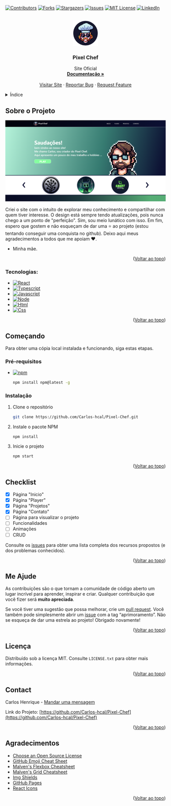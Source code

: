 <a name="readme-top"></a>

[![Contributors][contributors-shield]][contributors-url]
[![Forks][forks-shield]][forks-url]
[![Stargazers][stars-shield]][stars-url]
[![Issues][issues-shield]][issues-url]
[![MIT License][license-shield]][license-url]
[![LinkedIn][linkedin-shield]][linkedin-url]

<br />
<div align="center">
  <a href="https://github.com/Carlos-hcal/Pixel-Chef">
    <img src="images/Icon.png" alt="Logo" width="80" height="80">
  </a>

  <h3 align="center">Pixel Chef</h3>

  <p align="center">
    Site Oficial
    <br />
    <a href="https://github.com/Carlos-hcal/Pixel-Chef"><strong>Documentação »</strong></a>
    <br />
    <br />
    <a href="https://www.pixelchef.com.br/">Visitar Site</a>
    ·
    <a href="https://github.com/Carlos-hcal/Pixel-Chef/issues">Reportar Bug</a>
    ·
    <a href="https://github.com/Carlos-hcal/Pixel-Chef/issues">Request Feature</a>
  </p>
</div>

<details>
  <summary>Índice</summary>
  <ol>
    <li>
      <a href="#about-the-project">Sobre o Projeto</a>
      <ul>
        <li><a href="#built-with">Built With</a></li>
      </ul>
    </li>
    <li>
      <a href="#getting-started">Getting Started</a>
      <ul>
        <li><a href="#prerequisites">Prerequisites</a></li>
        <li><a href="#installation">Installation</a></li>
      </ul>
    </li>
    <li><a href="#usage">Usage</a></li>
    <li><a href="#roadmap">Roadmap</a></li>
    <li><a href="#contributing">Contributing</a></li>
    <li><a href="#license">License</a></li>
    <li><a href="#contact">Contact</a></li>
    <li><a href="#acknowledgments">Acknowledgments</a></li>
  </ol>
</details>

## Sobre o Projeto

[![Product Name Screen Shot][product-screenshot]](https://example.com)

Criei o site com o intuito de explorar meu conhecimento e compartilhar com quem tiver interesse. O design está sempre tendo atualizações, pois nunca chego a um ponto de "perfeição". Sim, sou meio lunático com isso. Em fim, espero que gostem e não esqueçam de dar uma ⭐ ao projeto (estou tentando conseguir uma conquista no github). Deixo aqui meus agradecimentos a todos que me apoiam ❤️.

- Minha mãe.

<p align="right">(<a href="#readme-top">Voltar ao topo</a>)</p>

### Tecnologias:

- [![React][React.js]][React-url]
- [![Typescript][Typescript.ts]][Typescript-url]
- [![Javascript][Javascript.js]][Javascript-url]
- [![Node][Node.js]][Node-url]
- [![Html][Html.html]][Html-url]
- [![Css][Css.css]][Css-url]

<p align="right">(<a href="#readme-top">Voltar ao topo</a>)</p>

## Começando

Para obter uma cópia local instalada e funcionando, siga estas etapas.

### Pré-requisitos

- [![npm][npm.npm]][npm-url]

  ```sh
  npm install npm@latest -g
  ```

### Instalação

1. Clone o repositório
   ```sh
   git clone https://github.com/Carlos-hcal/Pixel-Chef.git
   ```
3. Instale o pacote NPM
   ```sh
   npm install
   ```
4. Inicie o projeto 
   ```sh
   npm start
   ```

<p align="right">(<a href="#readme-top">Voltar ao topo</a>)</p>

## Checklist

- [x] Página "Inicio"
- [x] Página "Player"
- [x] Página "Projetos"
- [x] Página "Contato"
- [ ] Página para visualizar o projeto
- [ ] Funcionalidades
- [ ] Animações
- [ ] CRUD

Consulte os [issues](https://github.com/Carlos-hcal/Pixel-Chef/issues) para obter uma lista completa dos recursos propostos (e dos problemas conhecidos).

<p align="right">(<a href="#readme-top">Voltar ao topo</a>)</p>

## Me Ajude

As contribuições são o que tornam a comunidade de código aberto um lugar incrível para aprender, inspirar e criar. Qualquer contribuição que você fizer será **muito apreciada**.

Se você tiver uma sugestão que possa melhorar, crie um [pull request](https://github.com/Carlos-hcal/Pixel-Chef/pulls). Você também pode simplesmente abrir um 
[issue](https://github.com/Carlos-hcal/Pixel-Chef/issues) com a tag “aprimoramento”. Não se esqueça de dar uma estrela ao projeto! Obrigado novamente!

<p align="right">(<a href="#readme-top">Voltar ao topo</a>)</p>

## Licença

Distribuído sob a licença MIT. Consulte `LICENSE.txt` para obter mais informações.

<p align="right">(<a href="#readme-top">Voltar ao topo</a>)</p>

## Contact

Carlos Henrique - [Mandar uma mensagem](https://mail.google.com/mail/u/0/#inbox?compose=GTvVlcSMScfpjGgMkwPTWWCGrKctzNQKPJQPWpTGLGqwXDQDQMKxPXrcBrcQjWsTlcLnbbGKMRWxG)

Link do Projeto: [https://github.com/Carlos-hcal/Pixel-Chef](https://github.com/Carlos-hcal/Pixel-Chef)

<p align="right">(<a href="#readme-top">Voltar ao topo</a>)</p>

## Agradecimentos

- [Choose an Open Source License](https://choosealicense.com)
- [GitHub Emoji Cheat Sheet](https://www.webpagefx.com/tools/emoji-cheat-sheet)
- [Malven's Flexbox Cheatsheet](https://flexbox.malven.co/)
- [Malven's Grid Cheatsheet](https://grid.malven.co/)
- [Img Shields](https://shields.io)
- [GitHub Pages](https://pages.github.com)
- [React Icons](https://react-icons.github.io/react-icons/search)

<p align="right">(<a href="#readme-top">Voltar ao topo</a>)</p>

[contributors-shield]: https://img.shields.io/github/contributors/Carlos-hcal/Pixel-Chef.svg?style=for-the-badge
[contributors-url]: https://github.com/Carlos-hcal/Pixel-Chef/graphs/contributors
[forks-shield]: https://img.shields.io/github/forks/Carlos-hcal/Pixel-Chef.svg?style=for-the-badge
[forks-url]: https://github.com/Carlos-hcal/Pixel-Chef/network/members
[stars-shield]: https://img.shields.io/github/stars/Carlos-hcal/Pixel-Chef.svg?style=for-the-badge
[stars-url]: https://github.com/Carlos-hcal/Pixel-Chef/stargazers
[issues-shield]: https://img.shields.io/github/issues/Carlos-hcal/Pixel-Chef.svg?style=for-the-badge
[issues-url]: https://github.com/Carlos-hcal/Pixel-Chef/issues
[license-shield]: https://img.shields.io/github/license/Carlos-hcal/Pixel-Chef.svg?style=for-the-badge
[license-url]: https://github.com/Carlos-hcal/Pixel-Chef/blob/master/LICENSE.txt
[linkedin-shield]: https://img.shields.io/badge/-LinkedIn-black.svg?style=for-the-badge&logo=linkedin&colorB=555
[linkedin-url]: https://www.linkedin.com/in/carlos-henrique-20b78a238/
[product-screenshot]: images/tamplate.png
[React.js]: https://img.shields.io/badge/React-20232A?style=for-the-badge&logo=react&logoColor=61DAFB
[React-url]: https://reactjs.org/
[TypeScript.ts]: https://img.shields.io/badge/TypeScript-20232A?style=for-the-badge&logo=TypeScript&logoColor=2D79C7
[TypeScript-url]: https://www.typescriptlang.org/
[Javascript.js]: https://img.shields.io/badge/JavaScript-20232A?style=for-the-badge&logo=javascript&logoColor=F7DF1E
[Javascript-url]: https://www.javascript.com/
[Node.js]: https://img.shields.io/badge/Node-20232A?style=for-the-badge&logo=nodedotjs&logoColor=519E44
[Node-url]: https://nodejs.org/en
[Html.html]: https://img.shields.io/badge/HTML5-20232A?style=for-the-badge&logo=html5&logoColor=E34F26
[Html-url]: https://html.com/
[Css.css]: https://img.shields.io/badge/CSS3-20232A?style=for-the-badge&logo=css3&logoColor=1572B6
[Css-url]: https://developer.mozilla.org/pt-BR/docs/Web/CSS
[npm.npm]: https://img.shields.io/badge/npm-20232A?style=for-the-badge&logo=npm&logoColor=CB0000
[npm-url]: https://www.npmjs.com/

